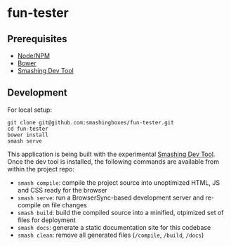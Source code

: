 fun-tester
======================

## Prerequisites

+ [Node/NPM](http://nodejs.org/)
+ [Bower](http://bower.io/)
+ [Smashing Dev Tool](https://github.com/smashingboxes/smashing-dev-tool)


## Development

For local setup:

```
git clone git@github.com:smashingboxes/fun-tester.git
cd fun-tester
bower install
smash serve
```

This application is being built with the experimental [Smashing Dev Tool](https://github.com/smashingboxes/smashing-dev-tool). Once the dev tool is installed, the following commands are available from within the project repo:

+ `smash compile`: compile the project source into unoptimized HTML, JS and CSS ready for the browser
+ `smash serve`: run a BrowserSync-based development server and re-compile on file changes
+ `smash build`: build the compiled source into a minified, otpimized set of files for deployment
+ `smash docs`: generate a static documentation site for this codebase
+ `smash clean`: remove all generated files (`/compile`, `/build`, `/docs`)
